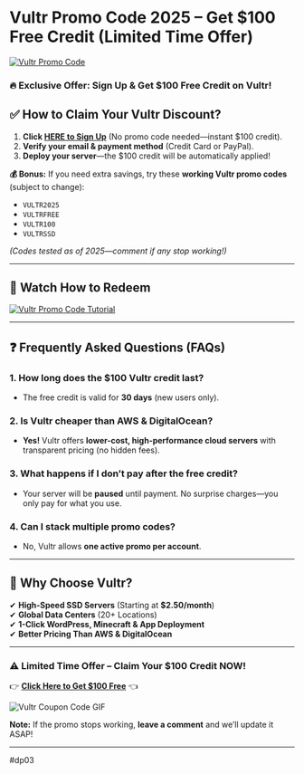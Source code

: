 # **Vultr Promo Code 2025 – Get $100 Free Credit (Limited Time Offer)**  

[![Vultr Promo Code](https://insidehpc.com/wp-content/uploads/2024/07/Vultr-logo-2-1-0724png.jpg)](https://snipitx.com/digital-vultr)  

### **🔥 Exclusive Offer: Sign Up & Get $100 Free Credit on Vultr!**  

## **✅ How to Claim Your Vultr Discount?**  
1. **Click [HERE to Sign Up](https://snipitx.com/digital-vultr)** (No promo code needed—instant $100 credit).  
2. **Verify your email & payment method** (Credit Card or PayPal).  
3. **Deploy your server**—the $100 credit will be automatically applied!  

**💰 Bonus:** If you need extra savings, try these **working Vultr promo codes** (subject to change):  
- `VULTR2025`  
- `VULTRFREE`  
- `VULTR100`  
- `VULTRSSD`  

*(Codes tested as of 2025—comment if any stop working!)*  

---

## **🎥 Watch How to Redeem**  
[![Vultr Promo Code Tutorial](https://img.youtube.com/vi/example_video_id/0.jpg)](https://youtu.be/6u2psnoHYDc?si=s7rZEWoiwe9OZH7i)  

---

## **❓ Frequently Asked Questions (FAQs)**  

### **1. How long does the $100 Vultr credit last?**  
- The free credit is valid for **30 days** (new users only).  

### **2. Is Vultr cheaper than AWS & DigitalOcean?**  
- **Yes!** Vultr offers **lower-cost, high-performance cloud servers** with transparent pricing (no hidden fees).  

### **3. What happens if I don’t pay after the free credit?**  
- Your server will be **paused** until payment. No surprise charges—you only pay for what you use.  

### **4. Can I stack multiple promo codes?**  
- No, Vultr allows **one active promo per account**.  

---

## **🚀 Why Choose Vultr?**  
✔ **High-Speed SSD Servers** (Starting at **$2.50/month**)  
✔ **Global Data Centers** (20+ Locations)  
✔ **1-Click WordPress, Minecraft & App Deployment**  
✔ **Better Pricing Than AWS & DigitalOcean**  

---

### **⚠️ Limited Time Offer – Claim Your $100 Credit NOW!**  
👉 **[Click Here to Get $100 Free](https://snipitx.com/digital-vultr)** 👈  

![Vultr Coupon Code GIF](https://images.squarespace-cdn.com/content/v1/6022d9536bc7ad16387a19f6/f1ea882d-57c6-4206-b201-895249b16427/vultr.gif)  

**Note:** If the promo stops working, **leave a comment** and we’ll update it ASAP!  

---  
#dp03
